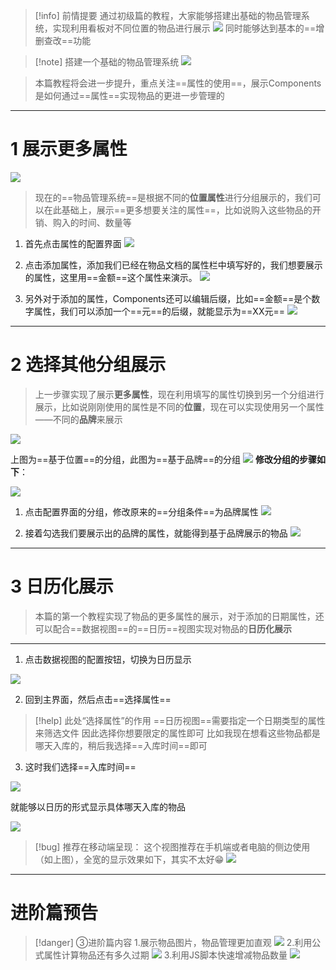 

> [!info] 前情提要
通过初级篇的教程，大家能够搭建出基础的物品管理系统，实现利用看板对不同位置的物品进行展示
![](https://obsidian-1324919814.cos.ap-chengdu.myqcloud.com/%E5%B0%81%E9%9D%A21.png)
同时能够达到基本的==增删查改==功能

> [!note] 搭建一个基础的物品管理系统
![](https://obsidian-1324919814.cos.ap-chengdu.myqcloud.com/%E9%80%9A%E8%BF%87%E4%BD%8D%E7%BD%AE%E6%9D%A5%E5%B1%95%E7%A4%BA.png)


>本篇教程将会进一步提升，重点关注==属性的使用==，展示Components是如何通过==属性==实现物品的更进一步管理的

---

# 1 展示更多属性

![](https://obsidian-1324919814.cos.ap-chengdu.myqcloud.com/20240908090613.png)
> 现在的==物品管理系统==是根据不同的**位置属性**进行分组展示的，我们可以在此基础上，展示==更多想要关注的属性==，比如说购入这些物品的开销、购入的时间、数量等

1. 首先点击属性的配置界面
![](https://obsidian-1324919814.cos.ap-chengdu.myqcloud.com/20240911161828.png)


2. 点击添加属性，添加我们已经在物品文档的属性栏中填写好的，我们想要展示的属性，这里用==金额==这个属性来演示。
![](https://obsidian-1324919814.cos.ap-chengdu.myqcloud.com/20240911161909.png)

3. 另外对于添加的属性，Components还可以编辑后缀，比如==金额==是个数字属性，我们可以添加一个==元==的后缀，就能显示为==XX元==
![](https://obsidian-1324919814.cos.ap-chengdu.myqcloud.com/20240911162222.png)

---


# 2 选择其他分组展示

>上一步骤实现了展示**更多属性**，现在利用填写的属性切换到另一个分组进行展示，比如说刚刚使用的属性是不同的**位置**，现在可以实现使用另一个属性——不同的**品牌**来展示

![](https://obsidian-1324919814.cos.ap-chengdu.myqcloud.com/20240917225207.png)

上图为==基于位置==的分组，此图为==基于品牌==的分组
![](https://obsidian-1324919814.cos.ap-chengdu.myqcloud.com/20240917225358.png)
**修改分组的步骤如下**：

![](https://obsidian-1324919814.cos.ap-chengdu.myqcloud.com/%E7%82%B9%E5%87%BB%E5%88%86%E7%BB%84.png)


1. 点击配置界面的分组，修改原来的==分组条件==为品牌属性
![](https://obsidian-1324919814.cos.ap-chengdu.myqcloud.com/20240917225938.png)

2. 接着勾选我们要展示出的品牌的属性，就能得到基于品牌展示的物品
![](https://obsidian-1324919814.cos.ap-chengdu.myqcloud.com/20240917225358.png)

---

# 3 日历化展示

>本篇的第一个教程实现了物品的更多属性的展示，对于添加的日期属性，还可以配合==数据视图==的==日历==视图实现对物品的**日历化展示**


---

1. 点击数据视图的配置按钮，切换为日历显示

![](https://obsidian-1324919814.cos.ap-chengdu.myqcloud.com/20240917223426.png)

2. 回到主界面，然后点击==选择属性==

> [!help] 此处“选择属性”的作用
> ==日历视图==需要指定一个日期类型的属性来筛选文件
> 因此选择你想要限定的属性即可
> 比如我现在想看这些物品都是哪天入库的，稍后我选择==入库时间==即可






3. 这时我们选择==入库时间==



![](https://obsidian-1324919814.cos.ap-chengdu.myqcloud.com/20240917223933.png)


就能够以日历的形式显示具体哪天入库的物品



![](https://obsidian-1324919814.cos.ap-chengdu.myqcloud.com/%E6%97%A5%E5%8E%86%E5%8C%96%E5%B1%95%E7%A4%BA.gif)


> [!bug] 推荐在移动端呈现：
> 这个视图推荐在手机端或者电脑的侧边使用（如上图），全宽的显示效果如下，其实不太好😁
![](https://obsidian-1324919814.cos.ap-chengdu.myqcloud.com/20240917224354.png)

---
# 进阶篇预告




> [!danger] ③进阶篇内容
> 1.展示物品图片，物品管理更加直观
> ![](https://obsidian-1324919814.cos.ap-chengdu.myqcloud.com/%E5%AE%8C%E6%95%B4%E7%89%88.png)
> 2.利用公式属性计算物品还有多久过期
> ![](https://obsidian-1324919814.cos.ap-chengdu.myqcloud.com/20240918093248.png)
> 3.利用JS脚本快速增减物品数量
> ![](https://obsidian-1324919814.cos.ap-chengdu.myqcloud.com/%E5%A2%9E%E5%8A%A0%E5%87%8F%E5%B0%91%E6%B5%8B%E8%AF%95.gif)






